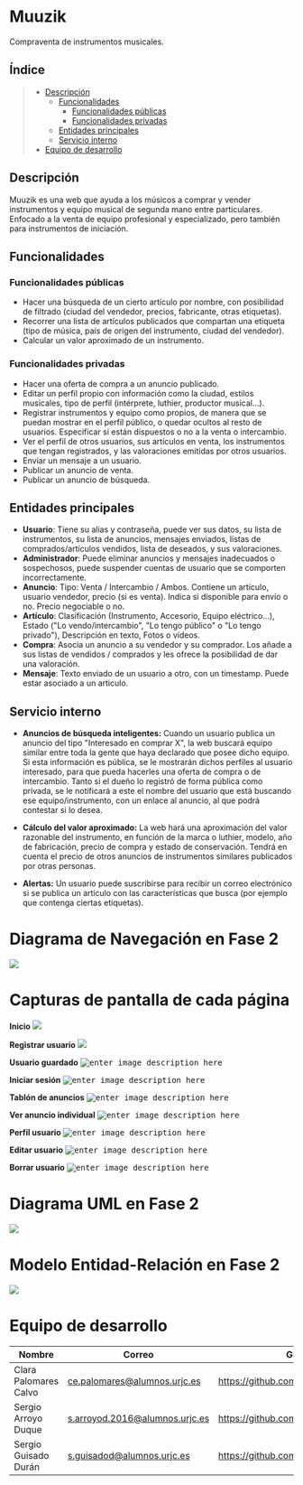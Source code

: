 # Muuzik
Compraventa de instrumentos musicales.

## Índice
> - [Descripción](#descripción)
>     - [Funcionalidades](#funcionalidades)
>        - [Funcionalidades públicas](#funcionalidades-públicas)
>         - [Funcionalidades privadas](#funcionalidades-privadas)
>     - [Entidades principales](#entidades-principales)
>     - [Servicio interno](#servicio-interno)
> - [Equipo de desarrollo](#equipo-de-desarrollo)

## Descripción
Muuzik es una web que ayuda a los músicos a comprar y vender instrumentos y equipo musical de segunda mano entre particulares. Enfocado a la venta de equipo profesional y especializado, pero también para instrumentos de iniciación.

## Funcionalidades
### Funcionalidades públicas
- Hacer una búsqueda de un cierto artículo por nombre, con posibilidad de filtrado (ciudad del vendedor, precios, fabricante, otras etiquetas).
- Recorrer una lista de artículos publicados que compartan una etiqueta (tipo de música, país de origen del instrumento, ciudad del vendedor).
- Calcular un valor aproximado de un instrumento.

### Funcionalidades privadas
- Hacer una oferta de compra a un anuncio publicado.
- Editar un perfil propio con información como la ciudad, estilos musicales, tipo de perfil (intérprete, luthier, productor musical...).
- Registrar instrumentos y equipo como propios, de manera que se puedan mostrar en el perfil público, o quedar ocultos al resto de usuarios. Especificar si están dispuestos o no a la venta o intercambio.
- Ver el perfil de otros usuarios, sus artículos en venta, los instrumentos que tengan registrados, y las valoraciones emitidas por otros usuarios.
- Enviar un mensaje a un usuario.
- Publicar un anuncio de venta.
- Publicar un anuncio de búsqueda.

## Entidades principales
- **Usuario**: Tiene su alias y contraseña, puede ver sus datos, su lista de instrumentos, su lista de anuncios, mensajes enviados, listas de comprados/artículos vendidos, lista de deseados, y sus valoraciones.
- **Administrador**: Puede eliminar anuncios y mensajes inadecuados o sospechosos, puede suspender cuentas de usuario que se comporten incorrectamente. 
- **Anuncio**: Tipo: Venta / Intercambio / Ambos. Contiene un artículo, usuario vendedor, precio (si es venta). Indica si disponible para envío o no. Precio negociable o no.
- **Artículo**: Clasificación (Instrumento, Accesorio, Equipo eléctrico...), Estado ("Lo vendo/intercambio", "Lo tengo público" o "Lo tengo privado"), Descripción en texto, Fotos o vídeos.
- **Compra**: Asocia un anuncio a su vendedor y su comprador. Los añade a sus listas de vendidos / comprados y les ofrece la posibilidad de dar una valoración.
- **Mensaje**: Texto enviado de un usuario a otro, con un timestamp. Puede estar asociado a un articulo.

## Servicio interno
- **Anuncios de búsqueda inteligentes:**
Cuando un usuario publica un anuncio del tipo "Interesado en comprar X", la web buscará equipo similar entre toda la gente que haya declarado que posee dicho equipo. Si esta información es pública, se le mostrarán dichos perfiles al usuario interesado, para que pueda hacerles una oferta de compra o de intercambio. Tanto si el dueño lo registró de forma pública como privada, se le notificará a este el nombre del usuario que está buscando ese equipo/instrumento, con un enlace al anuncio, al que podrá contestar si lo desea.

- **Cálculo del valor aproximado:**
La web hará una aproximación del valor razonable del instrumento, en función de la marca o luthier, modelo, año de fabricación, precio de compra y estado de conservación. Tendrá en cuenta el precio de otros anuncios de instrumentos similares publicados por otras personas.

- **Alertas:** Un usuario puede suscribirse para recibir un correo electrónico si se publica un artículo con las características que busca (por ejemplo que contenga ciertas etiquetas).

# Diagrama de Navegación en Fase 2
![](ImagenesReadme/DiagramaNavegacionMuuzik.png)

# Capturas de pantalla de cada página

**Inicio**
![](ImagenesReadme/PantallasFase2/Index.png)

**Registrar usuario**
<kbd>![](ImagenesReadme/PantallasFase2/Registro.png)</kbd>

**Usuario guardado**
<kbd>![enter image description here](ImagenesReadme/PantallasFase2/Usuario_guardado.png)</kbd>

**Iniciar sesión**
<kbd>![enter image description here](ImagenesReadme/PantallasFase2/Iniciar_sesion.png)</kbd>

**Tablón de anuncios**
<kbd>![enter image description here](ImagenesReadme/PantallasFase2/Tablon.png)</kbd>

**Ver anuncio individual**
<kbd>![enter image description here](ImagenesReadme/PantallasFase2/Ver_anuncio.png)</kbd>

**Perfil usuario**
<kbd>![enter image description here](ImagenesReadme/PantallasFase2/Perfil_usuario.png)</kbd>

**Editar usuario**
<kbd>![enter image description here](ImagenesReadme/PantallasFase2/Editar_usuario.png)</kbd>

**Borrar usuario**
<kbd>![enter image description here](ImagenesReadme/PantallasFase2/Usuario_borrado.png)</kbd>


# Diagrama UML en Fase 2
![](ImagenesReadme/UMLMuuzik.png)

# Modelo Entidad-Relación en Fase 2
![](ImagenesReadme/ModeloEntidadRelacion.png)



# Equipo de desarrollo
| **Nombre**  | **Correo**  | **Github**  | 
|---|---|---|
| Clara Palomares Calvo  | ce.palomares@alumnos.urjc.es   | https://github.com/Yinith   |  
|  Sergio Arroyo Duque |  s.arroyod.2016@alumnos.urjc.es | https://github.com/SergioArroyoDuque  |
|  Sergio Guisado Durán | s.guisadod@alumnos.urjc.es  |  https://github.com/s-guisadod-green |
